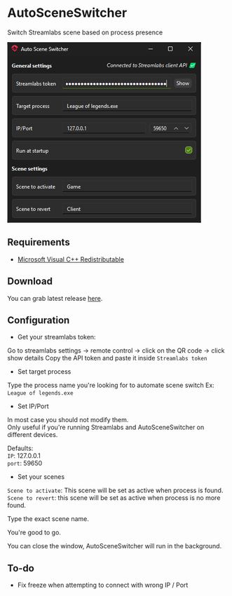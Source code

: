 # AutoSceneSwitcher

Switch Streamlabs scene based on process presence

![image](assets/screenshot.png)

## Requirements

- [Microsoft Visual C++ Redistributable](https://aka.ms/vs/17/release/vc_redist.x64.exe)

## Download

You can grab latest release [here](https://github.com/Odizinne/AutoSceneSwitcher/releases/latest).

## Configuration

- Get your streamlabs token:

Go to streamlabs settings -> remote control -> click on the QR code -> click show details
Copy the API token and paste it inside `Streamlabs token`

- Set target process

Type the process name you're looking for to automate scene switch
Ex: `League of legends.exe`

- Set IP/Port

In most case you should not modify them.  
Only useful if you're running Streamlabs and AutoSceneSwitcher on different devices.  

Defaults:  
`IP`: 127.0.0.1  
`port`: 59650

- Set your scenes

`Scene to activate`: This scene will be set as active when process is found.  
`Scene to revert`: this scene will be set as active when process is no more found.

Type the exact scene name.

You're good to go.

You can close the window, AutoSceneSwitcher will run in the background.

## To-do

- Fix freeze when attempting to connect with wrong IP / Port